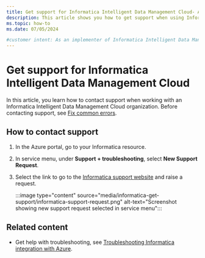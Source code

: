 ```yaml
---
title: Get support for Informatica Intelligent Data Management Cloud- Azure Native ISV Service
description: This article shows you how to get support when using Informatica Intelligent Data Management Cloud on the Azure Cloud.
ms.topic: how-to
ms.date: 07/05/2024

#customer intent: As an implementer of Informatica Intelligent Data Management Cloud on the Azure Cloud, I want to file a support request so that I can get unblocked.
---
```


# Get support for Informatica Intelligent Data Management Cloud

In this article, you learn how to contact support when working with an Informatica Intelligent Data Management Cloud organization. Before contacting support, see [Fix common errors](troubleshoot.md).

## How to contact support

1. In the Azure portal, go to your Informatica resource.

1. In service menu, under **Support + troubleshooting**, select **New Support Request**.

1. Select the link to go to the [Informatica support website](https://support.informatica.com/) and raise a request.

   :::image type="content" source="media/informatica-get-support/informatica-support-request.png" alt-text="Screenshot showing new support request selected in service menu":::

## Related content

- Get help with troubleshooting, see [Troubleshooting Informatica integration with Azure](troubleshoot.md).
